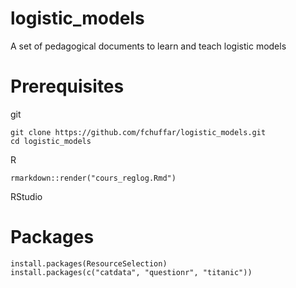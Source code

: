 # logistic_models
A set of pedagogical documents to learn and teach logistic models

# Prerequisites

git

```
git clone https://github.com/fchuffar/logistic_models.git
cd logistic_models
```

R 

```
rmarkdown::render("cours_reglog.Rmd")
```

RStudio


# Packages 

```
install.packages(ResourceSelection)
install.packages(c("catdata", "questionr", "titanic"))
```
